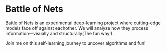 # Battle of Nets
Battle of Nets is an experimental deep-learning project where cutting-edge models face off against eachother. We will analyze how they process information—visually and structurally(The fun way!).

Join me on this self-learning journey to uncover algorithms and fun!
